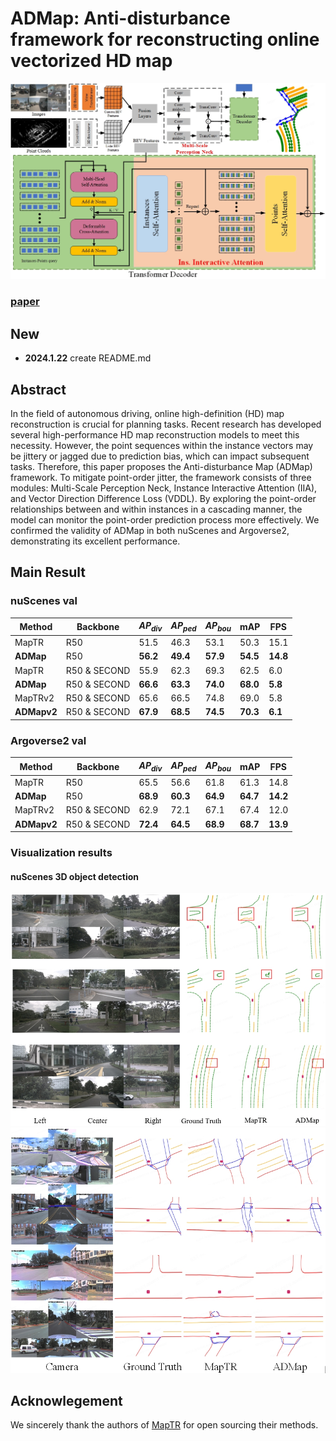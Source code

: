 # ADMap: Anti-disturbance framework for reconstructing online vectorized HD map

 ![pipeline](./arch.png)

### [paper]()

## New
+ **2024.1.22**   create README.md

## Abstract
In the field of autonomous driving, online high-definition (HD) map reconstruction is crucial for planning tasks. Recent research has developed several high-performance HD map reconstruction models to meet this necessity. However, the point sequences within the instance vectors may be jittery or jagged due to prediction bias, which can impact subsequent tasks. Therefore, this paper proposes the Anti-disturbance Map (ADMap) framework. To mitigate point-order jitter, the framework consists of three modules: Multi-Scale Perception Neck, Instance Interactive Attention (IIA), and Vector Direction Difference Loss (VDDL). By exploring the point-order relationships between and within instances in a cascading manner, the model can monitor the point-order prediction process more effectively. We confirmed the validity of ADMap in both nuScenes and Argoverse2, demonstrating its excellent performance.

## Main Result
### nuScenes val
| Method                 | Backbone                                            | $AP_{div}$       |  $AP_{ped}$        |  $AP_{bou}$        | mAP        | FPS        |
| ---------------------- | --------------------------------------------------- | ---------- | ---------- | ---------- | ---------- | ---------- |
| MapTR    | R50 | 51.5       | 46.3      | 53.1     | 50.3    | 15.1 |
| **ADMap**  | R50 | **56.2**     | **49.4**    | **57.9**    | **54.5**    | **14.8**    |
| MapTR    | R50 & SECOND | 55.9       | 62.3      | 69.3      | 62.5      | 6.0    |
| **ADMap**   | R50 & SECOND | **66.6**     | **63.3**    | **74.0**    | **68.0**    | **5.8**    |
| MapTRv2  | R50 & SECOND | 65.6      | 66.5     | 74.8   | 69.0   | 5.8  |
| **ADMapv2**  | R50 & SECOND   | **67.9**     | **68.5**    | **74.5**    | **70.3**    | **6.1**    |

### Argoverse2 val
| Method                 | Backbone                                            | $AP_{div}$       |  $AP_{ped}$        |  $AP_{bou}$        | mAP        | FPS        |
| ---------------------- | --------------------------------------------------- | ---------- | ---------- | ---------- | ---------- | ---------- |
| MapTR    | R50 | 65.5       | 56.6      | 61.8     | 61.3    | 14.8 |
| **ADMap**  | R50 | **68.9**     | **60.3**    | **64.9**    | **64.7**    | **14.2**    |
| MapTRv2  | R50 & SECOND | 62.9      | 72.1     | 67.1   | 67.4   | 12.0  |
| **ADMapv2**  | R50 & SECOND   | **72.4**     | **64.5**    | **68.9**    | **68.7**    | **13.9**    |

### Visualization results
#### nuScenes 3D object detection
![nuScenes Visualization](./vis_1.png)
![Argoverse2 Visualization](./vis_2.png)


## Acknowlegement
We sincerely thank the authors of [MapTR](https://github.com/hustvl/MapTR) for open sourcing their methods.

